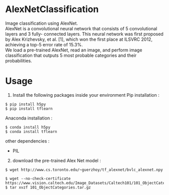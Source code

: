 # AlexNetClassification
Image classification using AlexNet.  
AlexNet is a convolutional neural network that consists of 5 convolutional layers and 3 fully- connected layers. This neural network was first proposed by Alex Krizhevsky, et al. [1], which won the first place at ILSVRC 2012, achieving a top-5 error rate of 15.3%.  
We load a pre-trained AlexNet, read an image, and perform image classification that outputs 5 most probable categories and their probabilities.



# Usage


1. Install the following packages inside your environment
Pip installation :  
```
$ pip install h5py
$ pip install tflearn
```

Anaconda installation :
```
$ conda install h5py
$ conda install tflearn
```

other dependencies :
* PIL


2. download the pre-trained Alex Net model :
```
$ wget http://www.cs.toronto.edu/~guerzhoy/tf_alexnet/bvlc_alexnet.npy
```

```
$ wget --no-check-certificate https://www.vision.caltech.edu/Image_Datasets/Caltech101/101_ObjectCategories.tar.gz 
$ tar xvzf 101_ObjectCategories.tar.gz
```

